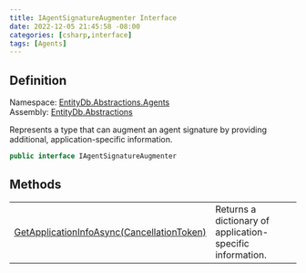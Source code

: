 ```yaml
---
title: IAgentSignatureAugmenter Interface
date: 2022-12-05 21:45:58 -08:00
categories: [csharp,interface]
tags: [Agents]
---
```


## Definition
Namespace: <a href='/posts/csharp.namespace.entitydb.abstractions.agents/'>EntityDb.Abstractions.Agents</a><br />
Assembly: <a href='/posts/csharp.assembly.entitydb.abstractions/'>EntityDb.Abstractions</a><br />

Represents a type that can augment an agent signature by
providing additional, application-specific information.

```cs
public interface IAgentSignatureAugmenter
```
## Methods
<table><tr><td><!--/posts/csharp.notimplemented.entitydb.abstractions.agents.iagentsignatureaugmenter.getapplicationinfoasync/--><a href='#'>GetApplicationInfoAsync(CancellationToken)</a></td><td>
Returns a dictionary of application-specific information.
</td></tr></table>
